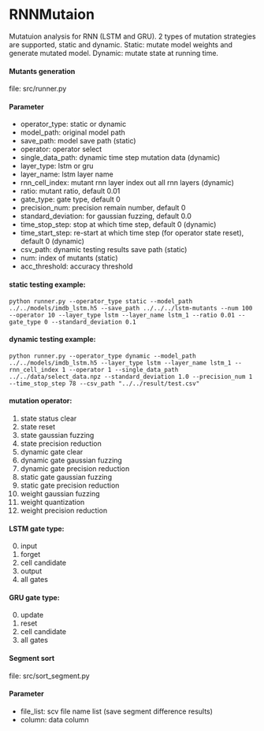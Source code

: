 # RNNMutaion
Mutatuion analysis for RNN (LSTM and GRU). 2 types of mutation strategies are supported, static and dynamic. Static: mutate model weights and generate mutated model. Dynamic: mutate state at running time.

#### Mutants generation
file: src/runner.py
#### Parameter
* operator_type: static or dynamic
* model_path: original model path 
* save_path: model save path (static)
* operator: operator select
* single_data_path: dynamic time step mutation data (dynamic)
* layer_type: lstm or gru
* layer_name: lstm layer name
* rnn_cell_index: mutant rnn layer index out all rnn layers (dynamic)
* ratio: mutant ratio, default 0.01 
* gate_type: gate type, default 0
* precision_num: precision remain number, default 0
* standard_deviation: for gaussian fuzzing, default 0.0 
* time_stop_step: stop at which time step, default 0 (dynamic)
* time_start_step: re-start at which time step (for operator state reset), default 0 (dynamic)
* csv_path: dynamic testing results save path (static)
* num: index of mutants (static)
* acc_threshold: accuracy threshold

#### static testing example:
```
python runner.py --operator_type static --model_path ../../models/imdb_lstm.h5 --save_path ../../../lstm-mutants --num 100 --operator 10 --layer_type lstm --layer_name lstm_1 --ratio 0.01 --gate_type 0 --standard_deviation 0.1
```
#### dynamic testing example:
```
python runner.py --operator_type dynamic --model_path ../../models/imdb_lstm.h5 --layer_type lstm --layer_name lstm_1 --rnn_cell_index 1 --operator 1 --single_data_path ../../data/select_data.npz --standard_deviation 1.0 --precision_num 1 --time_stop_step 78 --csv_path "../../result/test.csv"
```

#### mutation operator:
1. state status clear
2. state reset
3. state gaussian fuzzing
4. state precision reduction
5. dynamic gate clear
6. dynamic gate gaussian fuzzing
7. dynamic gate precision reduction
8. static gate gaussian fuzzing
9. static gate precision reduction
10. weight gaussian fuzzing
11. weight quantization
12. weight precision reduction

#### LSTM gate type:
0. input
1. forget
2. cell candidate
3. output
4. all gates
#### GRU gate type:
0. update
1. reset
2. cell candidate
3. all gates

#### Segment sort
file: src/sort_segment.py
#### Parameter
* file_list: scv file name list (save segment difference results)
* column: data column

  
